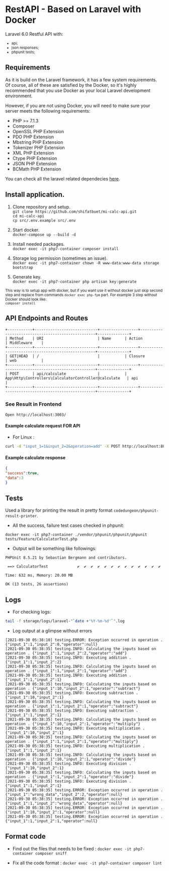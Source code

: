 # RestAPI - Based on Laravel with Docker

Laravel 6.0 Restful API with:
<small>
 - api;
 - json responses;
 - phpunit tests;
 </small>

## Requirements

As it is build on the Laravel framework, it has a few system requirements.<br>
Of course, all of these are satisfied by the Docker, so it's highly recommended that you use Docker as
 your local Laravel development environment.
 
However, if you are not using Docker, you will need to make sure your server meets the following requirements:
- PHP >= 7.1.3
- Composer
- OpenSSL PHP Extension
- PDO PHP Extension
- Mbstring PHP Extension
- Tokenizer PHP Extension
- XML PHP Extension
- Ctype PHP Extension
- JSON PHP Extension
- BCMath PHP Extension

You can check all the laravel related dependecies [here](https://laravel.com/docs/5.7/installation#server-requirements).

## Install application.

1. Clone repository and setup.<br>
`git clone https://github.com/shifatbuet/mi-calc-api.git`<br>
`cd mi-calc-api`<br>
`cp src/.env.example src/.env`<br>
2. Start docker.<br>
`docker-compose up --build -d`
3. Install needed packages.<br>
`docker exec -it php7-container composer install`<br>

4. Storage log permission (sometimes an issue). <br> 
`docker exec -it php7-container chown -R www-data:www-data storage bootstrap`

5. Generate key.<br>
`docker exec -it php7-container php artisan key:generate`<br>

<small>This way is to setup app with docker, but if you want use it without docker just skip second step and replace
 from commands `docker exec php-fpm` part. For example 3 step without Docker should look like:<br>
 `composer install`</small>
<br>

## API Endpoints and Routes

```
+-----------+----------------------------+-----------------+--------------------------------------------------+--------------+
| Method    | URI                        | Name      | Action                                                | Middleware    |
+-----------+----------------------------+-----------------+--------------------------------------------------+--------------+
| GET|HEAD  | /                          |           | Closure                                               | web           |
+-----------+----------------------------+-----------------+--------------------------------------------------+--------------+
| POST      | api/calculate              |           | App\Http\Controllers\CalculatorController@calculate   | api           |
+-----------+----------------------------+-----------------+--------------------------------------------------+--------------+
```
### See Result in Frontend
```
Open http://localhost:3003/
```


#### Example calculate request FOR API

- For Linux : 
```bash
curl -d "input_1=1&input_2=2&operation=add" -X POST http://localhost:8090/api/calculate | json_pp
```

#### Example calculate response

```json
{
"success":true,
"data":3 
}
```
## Tests

Used a library for printing the result in pretty format `codedungeon/phpunit-result-printer`.

- All the success, failure test cases checked in phpunit: 

`docker exec -it php7-container ./vendor/phpunit/phpunit/phpunit tests/Feature/CalculatorTest.php`

- Output will be something like followings: 

```
PHPUnit 8.5.21 by Sebastian Bergmann and contributors.

 ==> CalculatorTest             ✔  ✔  ✔  ✔  ✔  ✔  ✔  ✔  ✔  ✔  ✔  ✔  ✔  

Time: 632 ms, Memory: 20.00 MB

OK (13 tests, 26 assertions)

```

## Logs

- For checking logs: 

```bash
tail -f storage/logs/laravel-"`date +'%Y-%m-%d'`".log
```

- Log output at a glimpse without errors

```
[2021-09-30 05:38:10] testing.ERROR: Exception occurred in operation . {"input_1":1,"input_2":0,"operator":null} 
[2021-09-30 05:38:35] testing.INFO: Calculating the inputs based on operation . {"input_1":1,"input_2":2,"operator":"add"} 
[2021-09-30 05:38:35] testing.INFO: Executing addition . {"input_1":1,"input_2":2} 
[2021-09-30 05:38:35] testing.INFO: Calculating the inputs based on operation . {"input_1":1,"input_2":1,"operator":"add"} 
[2021-09-30 05:38:35] testing.INFO: Executing addition . {"input_1":1,"input_2":1} 
[2021-09-30 05:38:35] testing.INFO: Calculating the inputs based on operation . {"input_1":10,"input_2":1,"operator":"subtract"} 
[2021-09-30 05:38:35] testing.INFO: Executing subtraction . {"input_1":10,"input_2":1} 
[2021-09-30 05:38:35] testing.INFO: Calculating the inputs based on operation . {"input_1":1,"input_2":1,"operator":"subtract"} 
[2021-09-30 05:38:35] testing.INFO: Executing subtraction . {"input_1":1,"input_2":1} 
[2021-09-30 05:38:35] testing.INFO: Calculating the inputs based on operation . {"input_1":10,"input_2":1,"operator":"multiply"} 
[2021-09-30 05:38:35] testing.INFO: Executing multiplication . {"input_1":10,"input_2":1} 
[2021-09-30 05:38:35] testing.INFO: Calculating the inputs based on operation . {"input_1":1,"input_2":1,"operator":"multiply"} 
[2021-09-30 05:38:35] testing.INFO: Executing multiplication . {"input_1":1,"input_2":1} 
[2021-09-30 05:38:35] testing.INFO: Calculating the inputs based on operation . {"input_1":10,"input_2":1,"operator":"divide"} 
[2021-09-30 05:38:35] testing.INFO: Executing division . {"input_1":10,"input_2":1} 
[2021-09-30 05:38:35] testing.INFO: Calculating the inputs based on operation . {"input_1":1,"input_2":1,"operator":"divide"} 
[2021-09-30 05:38:35] testing.INFO: Executing division . {"input_1":1,"input_2":1} 
[2021-09-30 05:38:35] testing.ERROR: Exception occurred in operation . {"input_1":"wrong_data","input_2":2,"operator":null} 
[2021-09-30 05:38:35] testing.ERROR: Exception occurred in operation . {"input_1":1,"input_2":"wrong_data","operator":null} 
[2021-09-30 05:38:35] testing.ERROR: Exception occurred in operation . {"input_1":10,"input_2":1,"operator":null} 
[2021-09-30 05:38:35] testing.ERROR: Exception occurred in operation . {"input_1":1,"input_2":1,"operator":null} 
```

## Format code

- Find out the files that needs to be fixed :
```docker exec -it php7-container composer sniff ```

- Fix all the code format : 
```docker exec -it php7-container composer lint ```
